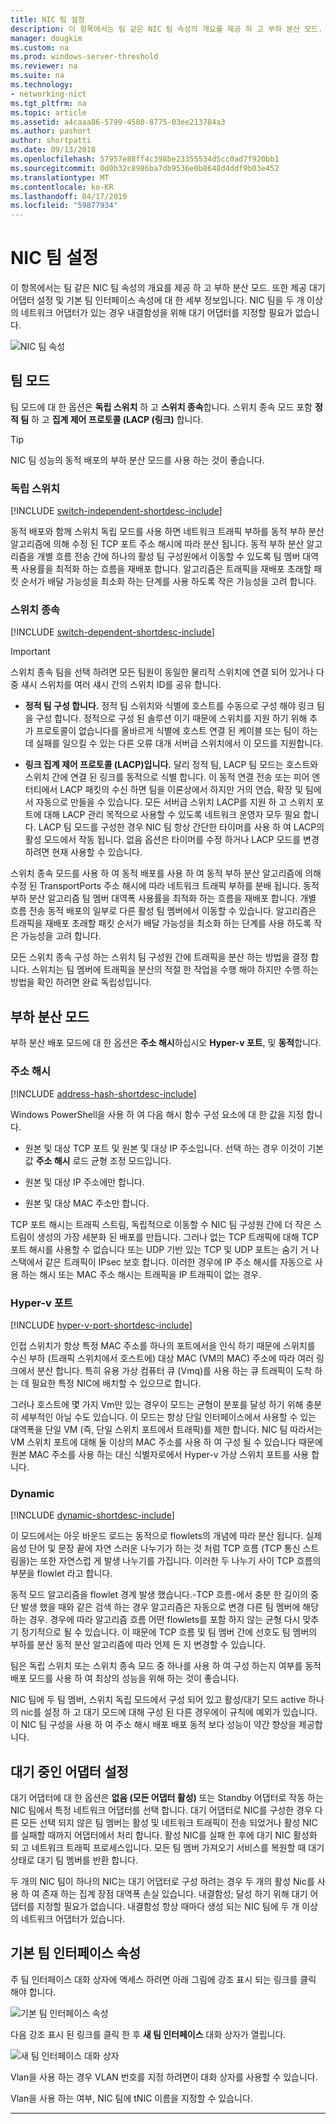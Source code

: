 ```yaml
---
title: NIC 팀 설정
description: 이 항목에서는 팀 같은 NIC 팀 속성의 개요를 제공 하 고 부하 분산 모드. 또한 제공 대기 어댑터 설정 및 기본 팀 인터페이스 속성에 대 한 세부 정보입니다. NIC 팀을 두 개 이상의 네트워크 어댑터가 있는 경우 내결함성을 위해 대기 어댑터를 지정할 필요가 없습니다.
manager: dougkim
ms.custom: na
ms.prod: windows-server-threshold
ms.reviewer: na
ms.suite: na
ms.technology:
- networking-nict
ms.tgt_pltfrm: na
ms.topic: article
ms.assetid: a4caaa86-5799-4580-8775-03ee213784a3
ms.author: pashort
author: shortpatti
ms.date: 09/13/2018
ms.openlocfilehash: 57957e88ff4c398be23355534d5cc0ad7f920bb1
ms.sourcegitcommit: 0d0b32c8986ba7db9536e0b8648d4ddf9b03e452
ms.translationtype: MT
ms.contentlocale: ko-KR
ms.lasthandoff: 04/17/2019
ms.locfileid: "59877934"
---
```

# <a name="nic-teaming-settings"></a>NIC 팀 설정
이 항목에서는 팀 같은 NIC 팀 속성의 개요를 제공 하 고 부하 분산 모드. 또한 제공 대기 어댑터 설정 및 기본 팀 인터페이스 속성에 대 한 세부 정보입니다. NIC 팀을 두 개 이상의 네트워크 어댑터가 있는 경우 내결함성을 위해 대기 어댑터를 지정할 필요가 없습니다.


  
![NIC 팀 속성](../../media/Create-a-New-NIC-Team-on-a-Host-Computer-or-VM/nict_06_properties.jpg)  

## <a name="teaming-modes"></a>팀 모드 
팀 모드에 대 한 옵션은 **독립 스위치** 하 고 **스위치 종속**합니다. 스위치 종속 모드 포함 **정적 팀** 하 고 **집계 제어 프로토콜 (LACP (링크)** 합니다. 

>[!TIP]
>NIC 팀 성능의 동적 배포의 부하 분산 모드를 사용 하는 것이 좋습니다.  
  
### <a name="switch-independent"></a>독립 스위치
  
[!INCLUDE [switch-independent-shortdesc-include](../../includes/switch-independent-shortdesc-include.md)] 
  
동적 배포와 함께 스위치 독립 모드를 사용 하면 네트워크 트래픽 부하를 동적 부하 분산 알고리즘에 의해 수정 된 TCP 포트 주소 해시에 따라 분산 됩니다. 동적 부하 분산 알고리즘을 개별 흐름 전송 간에 하나의 활성 팀 구성원에서 이동할 수 있도록 팀 멤버 대역폭 사용률을 최적화 하는 흐름을 재배포 합니다. 알고리즘은 트래픽을 재배포 초래할 패킷 순서가 배달 가능성을 최소화 하는 단계를 사용 하도록 작은 가능성을 고려 합니다.  
  
### <a name="switch-dependent"></a>스위치 종속  

[!INCLUDE [switch-dependent-shortdesc-include](../../includes/switch-dependent-shortdesc-include.md)]  
  
> [!IMPORTANT]  
> 스위치 종속 팀을 선택 하려면 모든 팀원이 동일한 물리적 스위치에 연결 되어 있거나 다중 섀시 스위치를 여러 섀시 간의 스위치 ID를 공유 합니다.


- **정적 팀 구성 합니다.** 정적 팀 스위치와 식별에 호스트를 수동으로 구성 해야 링크 팀을 구성 합니다. 정적으로 구성 된 솔루션 이기 때문에 스위치를 지원 하기 위해 추가 프로토콜이 없습니다를 올바르게 식별에 호스트 연결 된 케이블 또는 팀이 하는 데 실패를 일으킬 수 있는 다른 오류 대개 서버급 스위치에서 이 모드를 지원합니다.

- **링크 집계 제어 프로토콜 (LACP)입니다.** 달리 정적 팀, LACP 팀 모드는 호스트와 스위치 간에 연결 된 링크를 동적으로 식별 합니다. 이 동적 연결 전송 또는 피어 엔터티에서 LACP 패킷의 수신 하면 팀을 이론상에서 하지만 거의 연습, 확장 및 팀에서 자동으로 만들을 수 있습니다. 모든 서버급 스위치 LACP를 지원 하 고 스위치 포트에 대해 LACP 관리 목적으로 사용할 수 있도록 네트워크 운영자 모두 필요 합니다. LACP 팀 모드를 구성한 경우 NIC 팀 항상 간단한 타이머를 사용 하 여 LACP의 활성 모드에서 작동 됩니다.  없음 옵션은 타이머를 수정 하거나 LACP 모드를 변경 하려면 현재 사용할 수 있습니다.


스위치 종속 모드를 사용 하 여 동적 배포를 사용 하 여 동적 부하 분산 알고리즘에 의해 수정 된 TransportPorts 주소 해시에 따라 네트워크 트래픽 부하를 분배 됩니다.  동적 부하 분산 알고리즘 팀 멤버 대역폭 사용률을 최적화 하는 흐름을 재배포 합니다. 개별 흐름 전송 동적 배포의 일부로 다른 활성 팀 멤버에서 이동할 수 있습니다. 알고리즘은 트래픽을 재배포 초래할 패킷 순서가 배달 가능성을 최소화 하는 단계를 사용 하도록 작은 가능성을 고려 합니다.  
  
모든 스위치 종속 구성 하는 스위치 팀 구성원 간에 트래픽을 분산 하는 방법을 결정 합니다.  스위치는 팀 멤버에 트래픽을 분산의 적절 한 작업을 수행 해야 하지만 수행 하는 방법을 확인 하려면 완료 독립성입니다.  


## <a name="load-balancing-modes"></a>부하 분산 모드  
부하 분산 배포 모드에 대 한 옵션은 **주소 해시**하십시오 **Hyper-v 포트**, 및 **동적**합니다.  
  
### <a name="address-hash"></a>주소 해시
  
[!INCLUDE [address-hash-shortdesc-include](../../includes/address-hash-shortdesc-include.md)]
  
Windows PowerShell을 사용 하 여 다음 해시 함수 구성 요소에 대 한 값을 지정 합니다.  
  
-   원본 및 대상 TCP 포트 및 원본 및 대상 IP 주소입니다. 선택 하는 경우 이것이 기본값 **주소 해시** 로드 균형 조정 모드입니다.  
  
-   원본 및 대상 IP 주소에만 합니다.  
  
-   원본 및 대상 MAC 주소만 합니다.  
  
TCP 포트 해시는 트래픽 스트림, 독립적으로 이동할 수 NIC 팀 구성원 간에 더 작은 스트림이 생성의 가장 세분화 된 배포를 만듭니다. 그러나 없는 TCP 트래픽에 대해 TCP 포트 해시를 사용할 수 없습니다 또는 UDP 기반 있는 TCP 및 UDP 포트는 숨기 거 나 스택에서 같은 트래픽이 IPsec 보호 합니다. 이러한 경우에 IP 주소 해시를 자동으로 사용 하는 해시 또는 MAC 주소 해시는 트래픽을 IP 트래픽이 없는 경우.  
  
### <a name="hyper-v-port"></a>Hyper-v 포트
  
[!INCLUDE [hyper-v-port-shortdesc-include](../../includes/hyper-v-port-shortdesc-include.md)]  
  
인접 스위치가 항상 특정 MAC 주소를 하나의 포트에서을 인식 하기 때문에 스위치를 수신 부하 (트래픽 스위치에서 호스트에) 대상 MAC (VM의 MAC) 주소에 따라 여러 링크에서 분산 합니다. 특히 유용 가상 컴퓨터 큐 (Vmq)를 사용 하는 큐 트래픽이 도착 하는 데 필요한 특정 NIC에 배치할 수 있으므로 합니다.  
  
그러나 호스트에 몇 가지 Vm만 있는 경우이 모드는 균형이 분포를 달성 하기 위해 충분히 세부적인 아닐 수도 있습니다. 이 모드는 항상 단일 인터페이스에서 사용할 수 있는 대역폭을 단일 VM (즉, 단일 스위치 포트에서 트래픽)를 제한 합니다. NIC 팀 따라서는 VM 스위치 포트에 대해 둘 이상의 MAC 주소를 사용 하 여 구성 될 수 있습니다 때문에 원본 MAC 주소를 사용 하는 대신 식별자로에서 Hyper-v 가상 스위치 포트를 사용 합니다.  
  
### <a name="dynamic"></a>Dynamic
  
[!INCLUDE [dynamic-shortdesc-include](../../includes/dynamic-shortdesc-include.md)]
  
이 모드에서는 아웃 바운드 로드는 동적으로 flowlets의 개념에 따라 분산 됩니다. 실제 음성 단어 및 문장 끝에 자연 스러운 나누기가 하는 것 처럼 TCP 흐름 (TCP 통신 스트림을)는 또한 자연스럽 게 발생 나누기를 가집니다. 이러한 두 나누기 사이 TCP 흐름의 부분을 flowlet 라고 합니다.  
  
동적 모드 알고리즘을 flowlet 경계 발생 했습니다.-TCP 흐름-에서 충분 한 길이의 중단 발생 했을 때와 같은 검색 하는 경우 알고리즘은 자동으로 변경 다른 팀 멤버에 해당 하는 경우.  경우에 따라 알고리즘 흐름 어떤 flowlets를 포함 하지 않는 균형 다시 맞추기 정기적으로 될 수 있습니다. 이 때문에 TCP 흐름 및 팀 멤버 간에 선호도 팀 멤버의 부하를 분산 동적 분산 알고리즘에 따라 언제 든 지 변경할 수 있습니다.  
  
팀은 독립 스위치 또는 스위치 종속 모드 중 하나를 사용 하 여 구성 하는지 여부를 동적 배포 모드를 사용 하 여 최상의 성능을 위해 하는 것이 좋습니다.  
  
NIC 팀에 두 팀 멤버, 스위치 독립 모드에서 구성 되어 있고 활성/대기 모드 active 하나의 nic를 설정 하 고 대기 모드에 대해 구성 된 다른 경우에이 규칙에 예외가 있습니다. 이 NIC 팀 구성을 사용 하 여 주소 해시 배포 배포 동적 보다 성능이 약간 향상을 제공합니다.  


## <a name="standby-adapter-setting"></a>대기 중인 어댑터 설정  
대기 어댑터에 대 한 옵션은 **없음 (모든 어댑터 활성)** 또는 Standby 어댑터로 작동 하는 NIC 팀에서 특정 네트워크 어댑터를 선택 합니다. 대기 어댑터로 NIC를 구성한 경우 다른 모든 선택 되지 않은 팀 멤버는 활성 및 네트워크 트래픽이 전송 되었거나 활성 NIC를 실패할 때까지 어댑터에서 처리 합니다. 활성 NIC를 실패 한 후에 대기 NIC 활성화 되 고 네트워크 트래픽 프로세스입니다. 모든 팀 멤버 가져오기 서비스를 복원할 때 대기 상태로 대기 팀 멤버를 반환 합니다.  

두 개의 NIC 팀이 하나의 NIC는 대기 어댑터로 구성 하려는 경우 두 개의 활성 Nic를 사용 하 여 존재 하는 집계 장점 대역폭 손실 있습니다.  내결함성; 달성 하기 위해 대기 어댑터를 지정할 필요가 없습니다. 내결함성 항상 때마다 생성 되는 NIC 팀에 두 개 이상의 네트워크 어댑터가 있습니다.
 
  
## <a name="primary-team-interface-property"></a>기본 팀 인터페이스 속성  
주 팀 인터페이스 대화 상자에 액세스 하려면 아래 그림에 강조 표시 되는 링크를 클릭 해야 합니다.  
  
![기본 팀 인터페이스 속성](../../media/Create-a-New-NIC-Team-on-a-Host-Computer-or-VM/nict_10_primaryteaminterface.jpg)  
  
다음 강조 표시 된 링크를 클릭 한 후 **새 팀 인터페이스** 대화 상자가 열립니다.  
  
![새 팀 인터페이스 대화 상자](../../media/Create-a-New-NIC-Team-on-a-Host-Computer-or-VM/nict_newteaminterface.jpg)  
  
Vlan을 사용 하는 경우 VLAN 번호를 지정 하려면이 대화 상자를 사용할 수 있습니다.  
  
Vlan을 사용 하는 여부, NIC 팀에 tNIC 이름을 지정할 수 있습니다.  
  


---